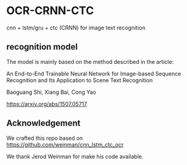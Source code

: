# OCR-CRNN-CTC

cnn + lstm/gru + ctc (CRNN) for image text recognition


## recognition model

The model is mainly based on the method described in the article:
  
An End-to-End Trainable Neural Network for Image-based Sequence Recognition and Its Application to Scene Text Recognition
  
Baoguang Shi, Xiang Bai, Cong Yao
  
https://arxiv.org/abs/1507.05717

## Acknowledgement

We crafted this repo based on https://github.com/weinman/cnn_lstm_ctc_ocr

  
We thank Jerod Weinman for make his code available.


